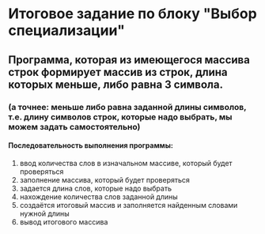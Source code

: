 # Итоговое задание по блоку "Выбор специализации"
## Программа, которая из имеющегося массива строк формирует массив из строк, длина которых меньше, либо равна 3 символа.
### (а точнее: меньше либо равна заданной длины символов, т.е. длину символов строк, которые надо выбрать, мы можем задать самостоятельно)

#### Последовательность выполнения программы:
1. ввод количества слов в изначальном массиве, который будет проверяться
2. заполнение массива, который будет проверяться
3. задается длина слов, которые надо выбрать                                     
4. нахождение количества слов заданной длины
5. создаётся итоговый массив и заполняется найденным словами нужной длины
6. вывод итогового массива

